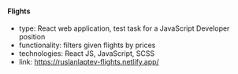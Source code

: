 #### Flights

-   type: React web application, test task for a JavaScript Developer position
-   functionality: filters given flights by prices
-   technologies: React JS, JavaScript, SCSS
-   link: https://ruslanlaptev-flights.netlify.app/
